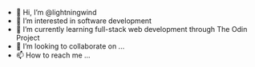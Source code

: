 - 👋 Hi, I’m @lightningwind
- 👀 I’m interested in software development 
- 🌱 I’m currently learning full-stack web development through The Odin Project 
- 💞️ I’m looking to collaborate on ...
- 📫 How to reach me ...

<!---
lightningwind/lightningwind is a ✨ special ✨ repository because its `README.md` (this file) appears on your GitHub profile.
You can click the Preview link to take a look at your changes.
--->
